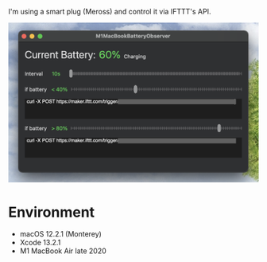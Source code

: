 

I'm using a smart plug (Meross) and control it via IFTTT's API.

![Screen Shot](ss.png)

# Environment
* macOS 12.2.1 (Monterey)
* Xcode 13.2.1
* M1 MacBook Air late 2020
